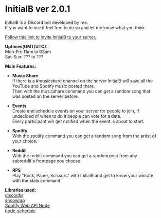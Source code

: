 # InitialB ver 2.0.1
InitialB is a Discord bot developed by me.  
If you want to use it feel free to do so and let me know what you think.  
  
[Follow this link to invite InitialB to your server.](https://discordapp.com/oauth2/authorize?client_id=370035434467753984&scope=bot&permissions=103926976)  
  
**Uptimes(GMT/UTC):**  
Mon-Fri: 11am to 03am  
Sat-Sun: ??? to ???  
  
**Main Features:**  
- **Music Share**  
If there is a \#musicshare channel on the server InitialB will save all the YouTube and Spotify music posted there.  
Then with the musicshare command you can get a random song that was posted on the server before.  
  
- **Events**  
Create and schedule events on your server for people to join, if undecided of when to do it people can vote for a date.  
Every participant will get notified when the event is about to start.  
  
- **Spotify**  
With the spotify command you can get a random song from the artist of your choice.

- **Reddit**  
With the reddit command you can get a random post from any subreddit's frontpage you choose.  
  
- **RPS**  
Play "Rock, Paper, Scissors" with InitialB and get to know your winrate with the stats command.


**Libraries used:**  
[discordjs](https://discord.js.org/#/)  
[snoowrap](https://not-an-aardvark.github.io/snoowrap/index.html)  
[Spotify Web API Node](https://github.com/thelinmichael/spotify-web-api-node)  
[node-schedule](https://www.npmjs.com/package/node-schedule)  
